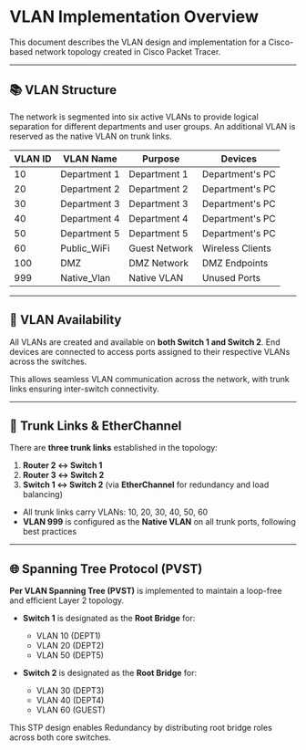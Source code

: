 # VLAN Implementation Overview

This document describes the VLAN design and implementation for a Cisco-based network topology created in Cisco Packet Tracer.

---

## 📚 VLAN Structure

The network is segmented into six active VLANs to provide logical separation for different departments and user groups. An additional VLAN is reserved as the native VLAN on trunk links.

| VLAN ID | VLAN Name        | Purpose          | Devices          |
|---------|------------------|------------------|------------------|
| 10      | Department 1     | Department 1     | Department's PC  |
| 20      | Department 2     | Department 2     | Department's PC  |
| 30      | Department 3     | Department 3     | Department's PC  |
| 40      | Department 4     | Department 4     | Department's PC  |
| 50      | Department 5     | Department 5     | Department's PC  |
| 60      | Public_WiFi      | Guest Network    | Wireless Clients |
| 100     | DMZ              | DMZ Network      | DMZ Endpoints	   |
| 999     | Native_Vlan      | Native VLAN      | Unused Ports	   |

---

## 🧭 VLAN Availability

All VLANs are created and available on **both Switch 1 and Switch 2**. End devices are connected to access ports assigned to their respective VLANs across the switches.

This allows seamless VLAN communication across the network, with trunk links ensuring inter-switch connectivity.

---

## 🔁 Trunk Links & EtherChannel

There are **three trunk links** established in the topology:

1. **Router 2 ↔ Switch 1**  
2. **Router 3 ↔ Switch 2**  
3. **Switch 1 ↔ Switch 2** (via **EtherChannel** for redundancy and load balancing)

- All trunk links carry VLANs: 10, 20, 30, 40, 50, 60  
- **VLAN 999** is configured as the **Native VLAN** on all trunk ports, following best practices

---

## 🌐 Spanning Tree Protocol (PVST)

**Per VLAN Spanning Tree (PVST)** is implemented to maintain a loop-free and efficient Layer 2 topology.

- **Switch 1** is designated as the **Root Bridge** for:
  - VLAN 10 (DEPT1)
  - VLAN 20 (DEPT2)
  - VLAN 50 (DEPT5)

- **Switch 2** is designated as the **Root Bridge** for:
  - VLAN 30 (DEPT3)
  - VLAN 40 (DEPT4)
  - VLAN 60 (GUEST)

This STP design enables Redundancy by distributing root bridge roles across both core switches.
